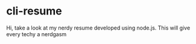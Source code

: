 # cli-resume
Hi, take a look at my nerdy resume developed using node.js. This will give every techy a nerdgasm
